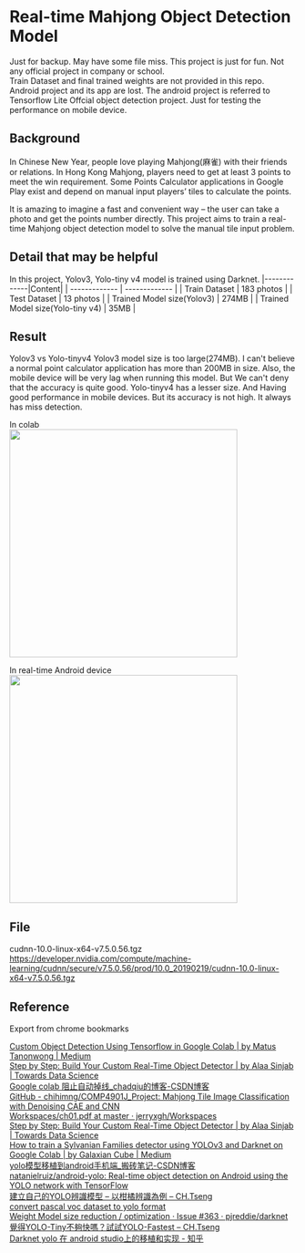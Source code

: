 # Real-time Mahjong Object Detection Model 
Just for backup. May have some file miss.
This project is just for fun. Not any official project in company or school.  
Train Dataset and final trained weights are not provided in this repo.  
Android project and its app are lost. The android project is referred to Tensorflow Lite Offcial object detection project. Just for testing the performance on mobile device.  

## Background
In Chinese New Year, people love playing Mahjong(麻雀) with their friends or relations. In Hong Kong Mahjong, players need to get at least 3 points to meet the win requirement. Some Points Calculator applications in Google Play exist and depend on manual input players’ tiles to calculate the points.

It is amazing to imagine a fast and convenient way – the user can take a photo and get the points number directly. This project aims to train a real-time Mahjong object detection model to solve the manual tile input problem.


## Detail that may be helpful 
In this project, Yolov3, Yolo-tiny v4 model is trained using Darknet.
|-------------|Content|
| ------------- | ------------- |
| Train Dataset  | 183 photos  |
| Test Dataset  | 13 photos  |
| Trained Model size(Yolov3)  | 274MB |
| Trained Model size(Yolo-tiny v4)  | 35MB |

## Result  
Yolov3 vs Yolo-tinyv4
Yolov3 model size is too large(274MB). I can't believe a normal point calculator application has more than 200MB in size. Also, the mobile device will be very lag when running this model. But We can't deny that the accuracy is quite good.
Yolo-tinyv4 has a lesser size. And Having good performance in mobile devices. But its accuracy is not high. It always has miss detection. 

In colab  
<img src="https://user-images.githubusercontent.com/71573064/160240525-fb2772d0-5540-4079-908a-ecba83deece1.jpg" width="400"/>
  
In real-time Android device  
<img src="https://user-images.githubusercontent.com/71573064/160240535-1d414eaf-38e4-42c6-8d0c-1700236bb08a.jpg" width="400"/>

## File  
cudnn-10.0-linux-x64-v7.5.0.56.tgz  
https://developer.nvidia.com/compute/machine-learning/cudnn/secure/v7.5.0.56/prod/10.0_20190219/cudnn-10.0-linux-x64-v7.5.0.56.tgz

## Reference  
Export from chrome bookmarks 
<DT>
        <DL><p>
            <DT><A HREF="https://medium.com/@matus.tanon/custom-object-detection-using-tensorflow-in-google-colab-e4d6e1a17f18" ADD_DATE="1630498725">Custom Object Detection Using Tensorflow in Google Colab | by Matus Tanonwong | Medium</A>
            <DT><A HREF="https://towardsdatascience.com/detailed-tutorial-build-your-custom-real-time-object-detector-5ade1017fd2d" ADD_DATE="1630498725">Step by Step: Build Your Custom Real-Time Object Detector | by Alaa Sinjab | Towards Data Science</A>
            <DT><A HREF="https://blog.csdn.net/m0_37750065/article/details/104824745" ADD_DATE="1630498725">Google colab 阻止自动掉线_chadqiu的博客-CSDN博客</A>
            <DT><A HREF="https://github.com/chihimng/COMP4901J_Project" ADD_DATE="1630498725">GitHub - chihimng/COMP4901J_Project: Mahjong Tile Image Classification with Denoising CAE and CNN</A>
            <DT><A HREF="https://github.com/jerryxgh/Workspaces/blob/master/c%26c%2B%2B/%E6%95%B0%E6%8D%AE%E7%BB%93%E6%9E%84%E4%B8%8E%E7%AE%97%E6%B3%95%E5%88%86%E6%9E%90/%E6%95%B0%E6%8D%AE%E7%BB%93%E6%9E%84%E4%B8%8E%E7%AE%97%E6%B3%95%E5%88%86%E6%9E%90%E6%BA%90%E4%BB%A3%E7%A0%81%E4%B8%8E%E7%AD%94%E6%A1%88/%E6%95%B0%E6%8D%AE%E7%BB%93%E6%9E%84%E4%B8%8E%E7%AE%97%E6%B3%95%E5%88%86%E6%9E%90%E7%AD%94%E6%A1%88/ch01.pdf" ADD_DATE="1630498725">Workspaces/ch01.pdf at master · jerryxgh/Workspaces</A>
            <DT><A HREF="https://towardsdatascience.com/detailed-tutorial-build-your-custom-real-time-object-detector-5ade1017fd2d#b948" ADD_DATE="1630498780">Step by Step: Build Your Custom Real-Time Object Detector | by Alaa Sinjab | Towards Data Science</A>
            <DT><A HREF="https://medium.com/@galaxian.cube/how-to-train-a-sylvanian-families-detector-using-yolov3-and-darknet-on-google-colab-f1cb983f1dac" ADD_DATE="1630498780">How to train a Sylvanian Families detector using YOLOv3 and Darknet on Google Colab | by Galaxian Cube | Medium</A>
            <DT><A HREF="https://blog.csdn.net/u010122972/article/details/77380785" ADD_DATE="1630498780">yolo模型移植到android手机端_搬砖笔记-CSDN博客</A>
            <DT><A HREF="https://github.com/natanielruiz/android-yolo" ADD_DATE="1630498780">natanielruiz/android-yolo: Real-time object detection on Android using the YOLO network with TensorFlow</A>
            <DT><A HREF="https://chtseng.wordpress.com/2018/09/01/%E5%BB%BA%E7%AB%8B%E8%87%AA%E5%B7%B1%E7%9A%84yolo%E8%BE%A8%E8%AD%98%E6%A8%A1%E5%9E%8B-%E4%BB%A5%E6%9F%91%E6%A9%98%E8%BE%A8%E8%AD%98%E7%82%BA%E4%BE%8B/" ADD_DATE="1630498780">建立自己的YOLO辨識模型 – 以柑橘辨識為例 – CH.Tseng</A>
            <DT><A HREF="https://gist.github.com/Amir22010/a99f18ca19112bc7db0872a36a03a1ec" ADD_DATE="1630498780">convert pascal voc dataset to yolo format</A>
            <DT><A HREF="https://github.com/pjreddie/darknet/issues/363" ADD_DATE="1630498780">Weight Model size reduction / optimization · Issue #363 · pjreddie/darknet</A>
            <DT><A HREF="https://chtseng.wordpress.com/2020/09/27/%E8%A6%BA%E5%BE%97yolo-tiny%E4%B8%8D%E5%A4%A0%E5%BF%AB%E5%97%8E%EF%BC%9F%E8%A9%A6%E8%A9%A6yolo-fastest/" ADD_DATE="1630498780">覺得YOLO-Tiny不夠快嗎？試試YOLO-Fastest – CH.Tseng</A>
            <DT><A HREF="https://zhuanlan.zhihu.com/p/33822125" ADD_DATE="1630498780">Darknet yolo 在 android studio上的移植和实现 - 知乎</A>
        </DL><p>
